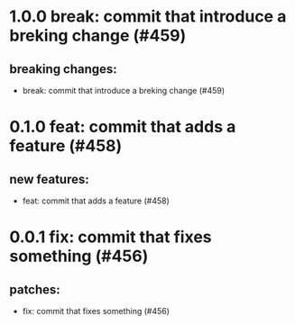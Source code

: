 # 1.0.0 break: commit that introduce a breking change (#459)

## breaking changes:
* break: commit that introduce a breking change (#459)

# 0.1.0 feat: commit that adds a feature (#458)

## new features:
* feat: commit that adds a feature (#458)

# 0.0.1 fix: commit that fixes something (#456)

## patches:
* fix: commit that fixes something (#456)

